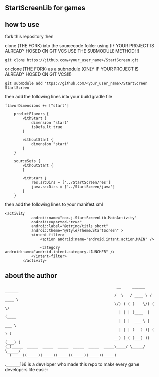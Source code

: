 ## StartScreenLib for games

## how to use

fork this repository then

clone (THE FORK) into the sourcecode folder using (IF YOUR PROJECT IS ALREADY HOSED ON GIT VCS USE THE SUBMODULE METHOD!!!)

```
git clone https://github.com/<your_user_name>/StartScreen.git
```

or clone (THE FORK) as a submodule (ONLY IF YOUR PROJECT IS ALREADY HOSED ON GIT VCS!!!)

```
git submodule add https://github.com/<your_user_name>/StartScreen StartScreen
```

then add the following lines into your build.gradle file
```
flavorDimensions += ["start"]

    productFlavors {
        withStart {
            dimension "start"
            isDefault true
        }

        withoutStart {
            dimension "start"
        }
    }

    sourceSets {
        withoutStart {
        }

        withStart {
            res.srcDirs = ['../StartScreen/res']
            java.srcDirs = ['../StartScreen/java']
        }
    }
```

then add the following lines to your manifest.xml
```
<activity
            android:name="com.j.StartScreenLib.MainActivity"
            android:exported="true"
            android:label="@string/title_short"
            android:theme="@style/Theme.StartScreen" >
            <intent-filter>
                <action android:name="android.intent.action.MAIN" />

                <category android:name="android.intent.category.LAUNCHER" />
            </intent-filter>
        </activity>
```
## about the author
```
                                                   __     ______   ______ 
                                                  /  \   / ____ \ / ____ \
                                                  \/) ) ( (    \/( (    \/
                                                    | | | (____  | (____  
                                                    | | |  ___ \ |  ___ \ 
                                                    | | | (   ) )| (   ) )
 _                                                __) (_( (___) )( (___) )
(_)_____  _____  _____  _____  _____  _____  _____\____/ \_____/  \_____/
  (_____)(_____)(_____)(_____)(_____)(_____)(_____)                       
```

._______166 is a developer who made this repo to make every game developers life easier